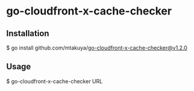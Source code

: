 # go-cloudfront-x-cache-checker
## Installation
$ go install github.com/mtakuya/go-cloudfront-x-cache-checker@v1.2.0

## Usage
$ go-cloudfront-x-cache-checker URL
